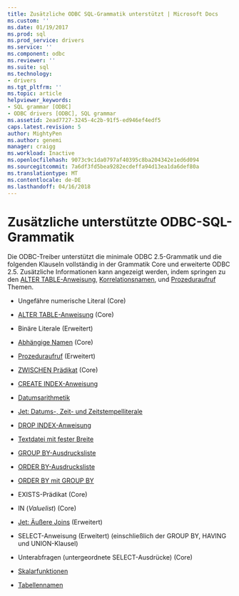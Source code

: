 ```yaml
---
title: Zusätzliche ODBC SQL-Grammatik unterstützt | Microsoft Docs
ms.custom: ''
ms.date: 01/19/2017
ms.prod: sql
ms.prod_service: drivers
ms.service: ''
ms.component: odbc
ms.reviewer: ''
ms.suite: sql
ms.technology:
- drivers
ms.tgt_pltfrm: ''
ms.topic: article
helpviewer_keywords:
- SQL grammar [ODBC]
- ODBC drivers [ODBC], SQL grammar
ms.assetid: 2ead7727-3245-4c2b-91f5-ed946ef4edf5
caps.latest.revision: 5
author: MightyPen
ms.author: genemi
manager: craigg
ms.workload: Inactive
ms.openlocfilehash: 9073c9c1da0797af40395c8ba204342e1ed6d094
ms.sourcegitcommit: 7a6df3fd5bea9282ecdeffa94d13ea1da6def80a
ms.translationtype: MT
ms.contentlocale: de-DE
ms.lasthandoff: 04/16/2018
---
```

# <a name="additional-supported-odbc-sql-grammar"></a>Zusätzliche unterstützte ODBC-SQL-Grammatik
Die ODBC-Treiber unterstützt die minimale ODBC 2.5-Grammatik und die folgenden Klauseln vollständig in der Grammatik Core und erweiterte ODBC 2.5. Zusätzliche Informationen kann angezeigt werden, indem springen zu den [ALTER TABLE-Anweisung](../../odbc/microsoft/alter-table-statement.md), [Korrelationsnamen](../../odbc/microsoft/correlation-names.md), und [Prozeduraufruf](../../odbc/microsoft/procedure-invocation.md) Themen.  
  
-   Ungefähre numerische Literal (Core)  
  
-   [ALTER TABLE-Anweisung](../../odbc/microsoft/alter-table-statement.md) (Core)  
  
-   Binäre Literale (Erweitert)  
  
-   [Abhängige Namen](../../odbc/microsoft/correlation-names.md) (Core)  
  
-   [Prozeduraufruf](../../odbc/microsoft/procedure-invocation.md) (Erweitert)  
  
-   [ZWISCHEN Prädikat](../../odbc/microsoft/between-predicate.md) (Core)  
  
-   [CREATE INDEX-Anweisung](../../odbc/microsoft/create-index-statement.md)  
  
-   [Datumsarithmetik](../../odbc/microsoft/date-arithmetic.md)  
  
-   [Jet: Datums-, Zeit- und Zeitstempelliterale](../../odbc/microsoft/jet-date-time-and-timestamp-literals.md)  
  
-   [DROP INDEX-Anweisung](../../odbc/microsoft/drop-index-statement.md)  
  
-   [Textdatei mit fester Breite](../../odbc/microsoft/fixed-width-text-file.md)  
  
-   [GROUP BY-Ausdrucksliste](../../odbc/microsoft/group-by-expression-list.md)  
  
-   [ORDER BY-Ausdrucksliste](../../odbc/microsoft/order-by-expression-list.md)  
  
-   [ORDER BY mit GROUP BY](../../odbc/microsoft/order-by-with-group-by.md)  
  
-   EXISTS-Prädikat (Core)  
  
-   IN (*Valuelist*) (Core)  
  
-   [Jet: Äußere Joins](../../odbc/microsoft/jet-outer-joins.md) (Erweitert)  
  
-   SELECT-Anweisung (Erweitert) (einschließlich der GROUP BY, HAVING und UNION-Klausel)  
  
-   Unterabfragen (untergeordnete SELECT-Ausdrücke) (Core)  
  
-   [Skalarfunktionen](../../odbc/microsoft/scalar-functions.md)  
  
-   [Tabellennamen](../../odbc/microsoft/table-names.md)
